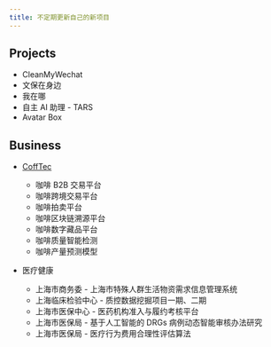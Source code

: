 ```yaml
---
title: 不定期更新自己的新项目
---
```


## Projects

 - CleanMyWechat
 - 文保在身边
 - 我在哪
 - 自主 AI 助理 - TARS
 - Avatar Box

## Business

 - [CoffTec](http://www.cofftec.cn/)
   - 咖啡 B2B 交易平台
   - 咖啡跨境交易平台
   - 咖啡拍卖平台
   - 咖啡区块链溯源平台
   - 咖啡数字藏品平台
   - 咖啡质量智能检测
   - 咖啡产量预测模型


- 医疗健康
  - 上海市商务委 - 上海市特殊人群生活物资需求信息管理系统
  - 上海临床检验中心 - 质控数据挖掘项目一期、二期
  - 上海市医保中心 - 医药机构准入与履约考核平台
  - 上海市医保局 - 基于人工智能的 DRGs 病例动态智能审核办法研究
  - 上海市医保局 - 医疗行为费用合理性评估算法

